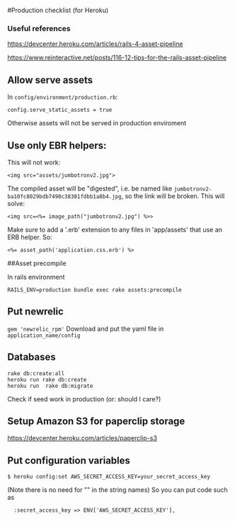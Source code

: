#Production checklist (for Heroku)

### Useful references
https://devcenter.heroku.com/articles/rails-4-asset-pipeline

https://www.reinteractive.net/posts/116-12-tips-for-the-rails-asset-pipeline

## Allow serve assets
In `config/environment/production.rb`:
```
config.serve_static_assets = true
```
Otherwise assets will not be served in production enviroment

## Use only EBR helpers:
This will not work:
```
<img src="assets/jumbotronv2.jpg">
```
The compiled asset will be "digested", i.e. be named like `jumbotronv2-ba10fc8029bdb7490c38301fdbb1a8b4.jpg`, so the link will be broken. This will solve:
```
<img src=<%= image_path("jumbotronv2.jpg") %>>
```
Make sure to add a '.erb' extension to any files in 'app/assets' that use an ERB helper. So:

```
<%= asset_path('application.css.erb') %>
``` 

##Asset precompile

In rails environment
```
RAILS_ENV=production bundle exec rake assets:precompile
```
## Put newrelic

`gem 'newrelic_rpm'`
Download and put the yaml file in `application_name/config`

## Databases

```
rake db:create:all
heroku run rake db:create
heroku run  rake db:migrate
```
Check if seed work in production (or: should I care?)

## Setup Amazon S3 for paperclip storage

https://devcenter.heroku.com/articles/paperclip-s3

## Put configuration variables

```
$ heroku config:set AWS_SECRET_ACCESS_KEY=your_secret_access_key
```
(Note there is no need for "" in the string names)
So you can put code such as
```
  :secret_access_key => ENV['AWS_SECRET_ACCESS_KEY'],
```
